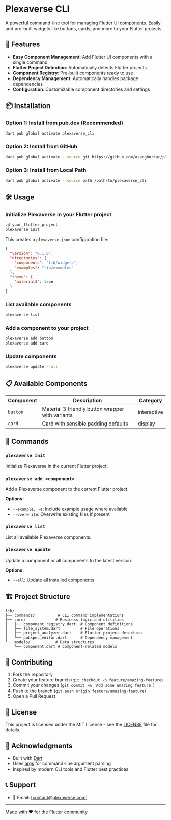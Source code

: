 # Plexaverse CLI

A powerful command-line tool for managing Flutter UI components. Easily add pre-built widgets like buttons, cards, and more to your Flutter projects.

## 🚀 Features

- **Easy Component Management**: Add Flutter UI components with a single command
- **Flutter Project Detection**: Automatically detects Flutter projects
- **Component Registry**: Pre-built components ready to use
- **Dependency Management**: Automatically handles package dependencies
- **Configuration**: Customizable component directories and settings

## 📦 Installation

### Option 1: Install from pub.dev (Recommended)

```bash
dart pub global activate plexaverse_cli
```

### Option 2: Install from GitHub

```bash
dart pub global activate --source git https://github.com/asangborkar/plexaverse_cli.git
```

### Option 3: Install from Local Path

```bash
dart pub global activate --source path /path/to/plexaverse_cli
```

## 🛠️ Usage

### Initialize Plexaverse in your Flutter project

```bash
cd your_flutter_project
plexaverse init
```

This creates a `plexaverse.json` configuration file:

```json
{
  "version": "0.1.0",
  "directories": {
    "components": "lib/widgets",
    "examples": "lib/examples"
  },
  "theme": {
    "material3": true
  }
}
```

### List available components

```bash
plexaverse list
```

### Add a component to your project

```bash
plexaverse add button
plexaverse add card
```

### Update components

```bash
plexaverse update --all
```

## 📋 Available Components

| Component | Description | Category |
|-----------|-------------|----------|
| `button` | Material 3 friendly button wrapper with variants | interactive |
| `card` | Card with sensible padding defaults | display |

## 🔧 Commands

### `plexaverse init`
Initialize Plexaverse in the current Flutter project.

### `plexaverse add <component>`
Add a Plexaverse component to the current Flutter project.

**Options:**
- `--example, -e`: Include example usage where available
- `--overwrite`: Overwrite existing files if present

### `plexaverse list`
List all available Plexaverse components.

### `plexaverse update`
Update a component or all components to the latest version.

**Options:**
- `--all`: Update all installed components

## 🏗️ Project Structure

```
lib/
├── commands/          # CLI command implementations
├── core/             # Business logic and utilities
│   ├── component_registry.dart  # Component definitions
│   ├── file_system.dart         # File operations
│   ├── project_analyzer.dart    # Flutter project detection
│   └── pubspec_editor.dart      # Dependency management
└── models/           # Data structures
    └── component.dart # Component-related models
```

## 🤝 Contributing

1. Fork the repository
2. Create your feature branch (`git checkout -b feature/amazing-feature`)
3. Commit your changes (`git commit -m 'Add some amazing feature'`)
4. Push to the branch (`git push origin feature/amazing-feature`)
5. Open a Pull Request

## 📝 License

This project is licensed under the MIT License - see the [LICENSE](LICENSE) file for details.

## 🙏 Acknowledgments

- Built with [Dart](https://dart.dev/)
- Uses [args](https://pub.dev/packages/args) for command-line argument parsing
- Inspired by modern CLI tools and Flutter best practices

## 📞 Support

- 📧 Email: [contact@plexaverse.com]

---

Made with ❤️ for the Flutter community
